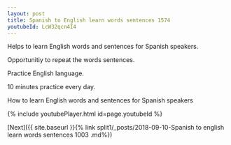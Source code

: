 ```yaml
---
layout: post
title: Spanish to English learn words sentences 1574 
youtubeId: LcW32qcn4I4
---
```

 
 
Helps to learn English words and sentences for Spanish speakers.

Opportunitiy to repeat the words sentences. 

Practice English language. 
 
10 minutes practice every day. 
 
How to learn English words and sentences for Spanish speakers 
 
{% include youtubePlayer.html id=page.youtubeId %}
 
 
[Next]({{ site.baseurl }}{% link  split1/_posts/2018-09-10-Spanish to english learn words sentences 1003 .md%})
 
